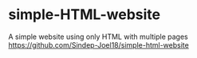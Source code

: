 # simple-HTML-website
A simple website using only HTML with multiple pages
https://github.com/Sindep-Joel18/simple-html-website
